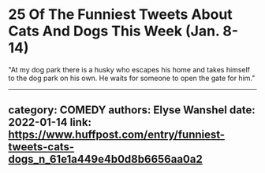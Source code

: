 # 25 Of The Funniest Tweets About Cats And Dogs This Week (Jan. 8-14)

"At my dog park there is a husky who escapes his home and takes himself to the dog park on his own. He waits for someone to open the gate for him."

---
category: COMEDY
authors: Elyse Wanshel
date: 2022-01-14
link: https://www.huffpost.com/entry/funniest-tweets-cats-dogs_n_61e1a449e4b0d8b6656aa0a2
---
